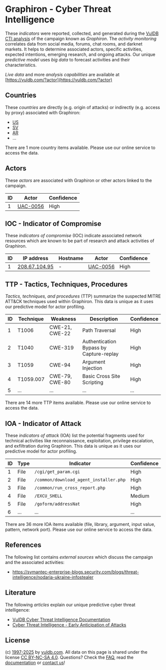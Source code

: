 # Graphiron - Cyber Threat Intelligence

These _indicators_ were reported, collected, and generated during the [VulDB CTI analysis](https://vuldb.com/?kb.cti) of the campaign known as _Graphiron_. The _activity monitoring_ correlates data from social media, forums, chat rooms, and darknet markets. It helps to determine associated actors, specific activities, expected intentions, emerging research, and ongoing attacks. Our unique _predictive model_ uses _big data_ to forecast activities and their characteristics.

_Live data_ and more _analysis capabilities_ are available at [https://vuldb.com/?actor](https://vuldb.com/?actor)

## Countries

These _countries_ are directly (e.g. origin of attacks) or indirectly (e.g. access by proxy) associated with Graphiron:

* [US](https://vuldb.com/?country.us)
* [SV](https://vuldb.com/?country.sv)
* [AR](https://vuldb.com/?country.ar)
* ...

There are 1 more country items available. Please use our online service to access the data.

## Actors

These _actors_ are associated with Graphiron or other actors linked to the campaign.

ID | Actor | Confidence
-- | ----- | ----------
1 | [UAC-0056](https://vuldb.com/?actor.uac-0056) | High

## IOC - Indicator of Compromise

These _indicators of compromise_ (IOC) indicate associated network resources which are known to be part of research and attack activities of Graphiron.

ID | IP address | Hostname | Actor | Confidence
-- | ---------- | -------- | ----- | ----------
1 | [208.67.104.95](https://vuldb.com/?ip.208.67.104.95) | - | [UAC-0056](https://vuldb.com/?actor.uac-0056) | High

## TTP - Tactics, Techniques, Procedures

_Tactics, techniques, and procedures_ (TTP) summarize the suspected MITRE ATT&CK techniques used within Graphiron. This data is unique as it uses our predictive model for actor profiling.

ID | Technique | Weakness | Description | Confidence
-- | --------- | -------- | ----------- | ----------
1 | T1006 | CWE-21, CWE-22 | Path Traversal | High
2 | T1040 | CWE-319 | Authentication Bypass by Capture-replay | High
3 | T1059 | CWE-94 | Argument Injection | High
4 | T1059.007 | CWE-79, CWE-80 | Basic Cross Site Scripting | High
5 | ... | ... | ... | ...

There are 14 more TTP items available. Please use our online service to access the data.

## IOA - Indicator of Attack

These _indicators of attack_ (IOA) list the potential fragments used for technical activities like reconnaissance, exploitation, privilege escalation, and exfiltration during Graphiron. This data is unique as it uses our predictive model for actor profiling.

ID | Type | Indicator | Confidence
-- | ---- | --------- | ----------
1 | File | `/cgi/get_param.cgi` | High
2 | File | `/common/download_agent_installer.php` | High
3 | File | `/common/run_cross_report.php` | High
4 | File | `/EXCU_SHELL` | Medium
5 | File | `/goform/addressNat` | High
6 | ... | ... | ...

There are 36 more IOA items available (file, library, argument, input value, pattern, network port). Please use our online service to access the data.

## References

The following list contains _external sources_ which discuss the campaign and the associated activities:

* https://symantec-enterprise-blogs.security.com/blogs/threat-intelligence/nodaria-ukraine-infostealer

## Literature

The following _articles_ explain our unique predictive cyber threat intelligence:

* [VulDB Cyber Threat Intelligence Documentation](https://vuldb.com/?kb.cti)
* [Cyber Threat Intelligence - Early Anticipation of Attacks](https://www.scip.ch/en/?labs.20201022)

## License

(c) [1997-2025](https://vuldb.com/?kb.changelog) by [vuldb.com](https://vuldb.com/?kb.about). All data on this page is shared under the license [CC BY-NC-SA 4.0](https://creativecommons.org/licenses/by-nc-sa/4.0/). Questions? Check the [FAQ](https://vuldb.com/?kb.faq), read the [documentation](https://vuldb.com/?kb) or [contact us](https://vuldb.com/?contact)!
